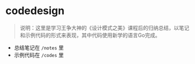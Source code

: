 # codedesign

> 说明：这里是学习王争大神的《设计模式之美》课程后的归纳总结，以笔记和示例代码的形式来表现，其中代码使用新学的语言Go完成。

- 总结笔记在 `/notes` 里
- 示例代码在 `/codes` 里